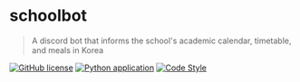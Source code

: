 # schoolbot

> A discord bot that informs the school's academic calendar, timetable, and meals in Korea

[![GitHub license](https://img.shields.io/github/license/callistoteam/schoolbot)](https://github.com/callistoteam/schoolbot/blob/master/LICENSE)
[![Python application](https://github.com/callistoteam/schoolbot/workflows/Python%20application/badge.svg)](https://github.com/callistoteam/schoolbot/actions?query=workflow%3A%22Python+application%22)
[![Code Style](https://img.shields.io/badge/code%20style-black-black)](https://github.com/psf/black)
